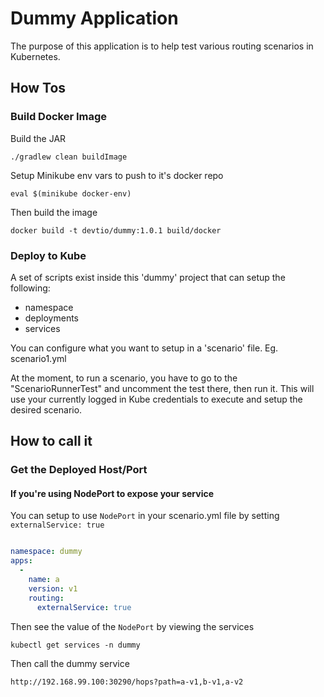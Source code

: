 # Dummy Application #

The purpose of this application is to help test various routing scenarios in Kubernetes.

## How Tos ##

### Build Docker Image ###

Build the JAR

```
./gradlew clean buildImage  
```

Setup Minikube env vars to push to it's docker repo

```
eval $(minikube docker-env)
```

Then build the image
```
docker build -t devtio/dummy:1.0.1 build/docker
```

### Deploy to Kube ###

A set of scripts exist inside this 'dummy' project that can setup the following:
- namespace
- deployments
- services

You can configure what you want to setup in a 'scenario' file. Eg. scenario1.yml

At the moment, to run a scenario, you have to go to the "ScenarioRunnerTest" and uncomment the test there, then run it.
This will use your currently logged in Kube credentials to execute and setup the desired scenario.


## How to call it ##

### Get the Deployed Host/Port ###

#### If you're using NodePort to expose your service ####

You can setup to use `NodePort` in your scenario.yml file by setting `externalService: true`

```yaml

namespace: dummy
apps:
  -
    name: a
    version: v1
    routing:
      externalService: true
```

Then see the value of the `NodePort` by viewing the services

```
kubectl get services -n dummy
```

Then call the dummy service

```
http://192.168.99.100:30290/hops?path=a-v1,b-v1,a-v2
```


